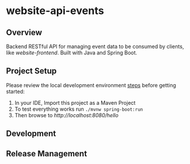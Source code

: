 # website-api-events

## Overview
Backend RESTful API for managing event data to be consumed by clients, like *website-frontend*.  Built with Java and Spring Boot.

## Project Setup

Please review the local development environment [steps](https://github.com/ProvidenceGeeks/website-docs/wiki/Onboarding-Guide#backend-api) before getting started:

1. In your IDE, Import this project as a Maven Project
2. To test everything works run `./mvnw spring-boot:run`
3. Then browse to _http://localhost:8080/hello_

## Development

## Release Management